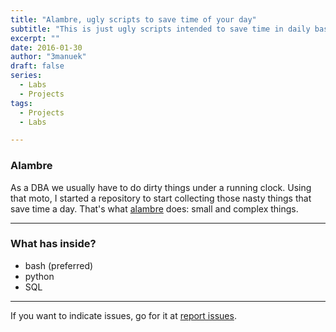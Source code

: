 ```yaml
---
title: "Alambre, ugly scripts to save time of your day"
subtitle: "This is just ugly scripts intended to save time in daily basis."
excerpt: ""
date: 2016-01-30
author: "3manuek"
draft: false
series:
  - Labs
  - Projects
tags:
  - Projects
  - Labs

---
```



### Alambre

As a DBA we usually have to do dirty things under a running clock. Using that moto, I started a repository
to start collecting those nasty things that save time a day. That's what [alambre](https://github.com/ayresdata/alambre) does: small and complex things.

---

### What has inside?

- bash   (preferred)
- python
- SQL

---

If you want to indicate issues, go for it at [report issues](https://github.com/ayresdata/alambre/issues).

